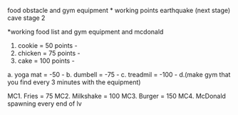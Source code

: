 food obstacle and gym equipment *
working points
earthquake (next stage)
cave stage 2



*working food list and gym equipment and mcdonald
 1. cookie = 50 points        -
 2. chicken = 75 points       -
 3. cake = 100 points         -
  
 a. yoga mat = -50           -
 b. dumbell = -75            -
 c. treadmil = -100          -
 d.(make gym that you find every 3 minutes with the equipment)
 
 MC1. Fries = 75
 MC2. Milkshake = 100
 MC3.  Burger = 150
 MC4. McDonald spawning every end of lv
